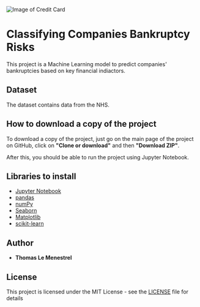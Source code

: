 ![Image of Credit Card](https://github.com/tlemenestrel/Classifying_Companies_Bankruptcy_Risks/blob/master/Images/Banruptcy.jpg)

# Classifying Companies Bankruptcy Risks

This project is a Machine Learning model to predict companies' bankruptcies based on key financial indiactors.

## Dataset

The dataset contains data from the NHS.


## How to download a copy of the project

To download a copy of the project, just go on the main page of the project on GitHub, click on **"Clone or download"** and then **"Download ZIP"**. 

After this, you should be able to run the project using Jupyter Notebook.

## Libraries to install

* [Jupyter Notebook](https://jupyter.org/install)
* [pandas](https://pandas.pydata.org/pandas-docs/stable/getting_started/install.html)
* [numPy](https://numpy.org)
* [Seaborn](https://pypi.org/project/seaborn/)
* [Matplotlib](https://matplotlib.org/users/installing.html)
* [scikit-learn](https://scikit-learn.org/stable/install.html)

## Author

* **Thomas Le Menestrel** 

## License

This project is licensed under the MIT License - see the [LICENSE](https://github.com/tlemenestrel/Classifying_Companies_Bankruptcy_Risks/blob/master/LICENSE) file for details
